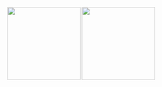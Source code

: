 <!--
**hinatao3o/hinatao3o** is a ✨ _special_ ✨ repository because its `README.md` (this file) appears on your GitHub profile.

Here are some ideas to get you started:

- 🔭 I’m currently working on ...
- 🌱 I’m currently learning ...
- 👯 I’m looking to collaborate on ...
- 🤔 I’m looking for help with ...
- 💬 Ask me about ...
- 📫 How to reach me: ...
- 😄 Pronouns: ...
- ⚡ Fun fact: ...
-->
<span>
  <img height="170" align="left" src="https://github-readme-stats.vercel.app/api?username=hinatao3o&count_private=true&show_icons=true&title_color=444444&icon_color=444444" />
</span>
<span>
  <img height="170" align="left" src="https://github-readme-stats.vercel.app/api/top-langs/?username=hinatao3o&layout=compact&title_color=444444&icon_color=444444" />
</span>
